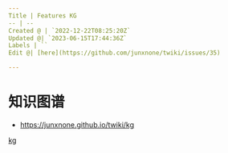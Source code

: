 ```yaml
---
Title | Features KG
-- | --
Created @ | `2022-12-22T08:25:20Z`
Updated @| `2023-06-15T17:44:36Z`
Labels | ``
Edit @| [here](https://github.com/junxnone/twiki/issues/35)

---
```

# 知识图谱
- https://junxnone.github.io/twiki/kg

[kg](https://junxnone.github.io/twiki/kg ':include :type=iframe width=100% height=800px')

